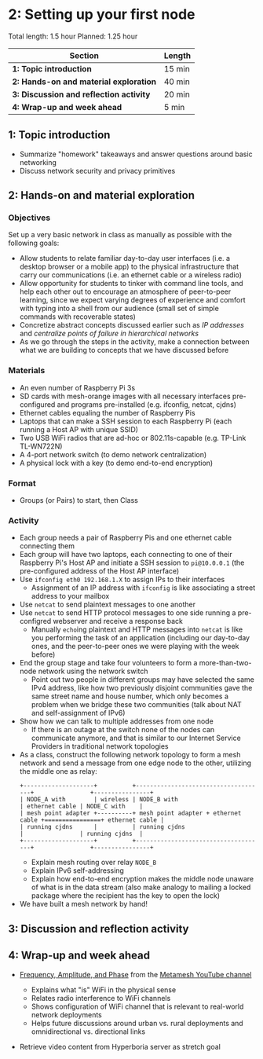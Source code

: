 # 2: Setting up your first node 

Total length:  1.5 hour
Planned:      1.25 hour

| **Section**                                        | **Length** |
|----------------------------------------------------|------------|
| **1: Topic introduction**                          | 15 min     |
| **2: Hands-on and material exploration**           | 40 min     |
| **3: Discussion and reflection activity**          | 20 min     |
| **4: Wrap-up and week ahead**                      | 5 min      |

## 1: Topic introduction

- Summarize "homework" takeaways and answer questions around basic networking
- Discuss network security and privacy primitives

## 2: Hands-on and material exploration

### Objectives

Set up a very basic network in class as manually as possible with the following goals:

- Allow students to relate familiar day-to-day user interfaces (i.e. a desktop browser or a mobile app) to the physical infrastructure that carry our communications (i.e. an ethernet cable or a wireless radio)
- Allow opportunity for students to tinker with command line tools, and help each other out to encourage an atmosphere of peer-to-peer learning, since we expect varying degrees of experience and comfort with typing into a shell from our audience (small set of simple commands with recoverable states)
- Concretize abstract concepts discussed earlier such as _IP addresses_ and _centralize points of failure in hierarchical networks_
- As we go through the steps in the activity, make a connection between what we are building to concepts that we have discussed before

### Materials

- An even number of Raspberry Pi 3s
- SD cards with mesh-orange images with all necessary interfaces pre-configured and programs pre-installed (e.g. ifconfig, netcat, cjdns)
- Ethernet cables equaling the number of Raspberry Pis
- Laptops that can make a SSH session to each Raspberry Pi (each running a Host AP with unique SSID)
- Two USB WiFi radios that are ad-hoc or 802.11s-capable (e.g. TP-Link TL-WN722N)
- A 4-port network switch (to demo network centralization)
- A physical lock with a key (to demo end-to-end encryption)

### Format

- Groups (or Pairs) to start, then Class

### Activity

- Each group needs a pair of Raspberry Pis and one ethernet cable connecting them
- Each group will have two laptops, each connecting to one of their Raspberry Pi's Host AP and initiate a SSH session to `pi@10.0.0.1` (the pre-configured address of the Host AP interface)
- Use `ifconfig eth0 192.168.1.X` to assign IPs to their interfaces
    - Assignment of an IP address with `ifconfig` is like associating a street address to your mailbox
- Use `netcat` to send plaintext messages to one another
- Use `netcat` to send HTTP protocol messages to one side running a pre-configred webserver and receive a response back
    - Manually `echo`ing plaintext and HTTP messages into `netcat` is like you performing the task of an application (including our day-to-day ones, and the peer-to-peer ones we were playing with the week before)
- End the group stage and take four volunteers to form a more-than-two-node network using the network switch
    - Point out two people in different groups may have selected the same IPv4 address, like how two previously disjoint communities gave the same street name and house number, which only becomes a problem when we bridge these two communities (talk about NAT and self-assignment of IPv6)
- Show how we can talk to multiple addresses from one node
    - If there is an outage at the switch none of the nodes can communicate anymore, and that is similar to our Internet Service Providers in traditional network topologies
- As a class, construct the following network topology to form a mesh network and send a message from one edge node to the other, utilizing the middle one as relay:
    ```
    +--------------------+          +-------------------------------------+                +----------------+
    | NODE_A with        | wireless | NODE_B with                         | ethernet cable | NODE_C with    |
    | mesh point adapter +----------+ mesh point adapter + ethernet cable +================+ ethernet cable |
    | running cjdns      |          | running cjdns                       |                | running cjdns  |
    +--------------------+          +-------------------------------------+                +----------------+
    ```
    - Explain mesh routing over relay `NODE_B`
    - Explain IPv6 self-addressing
    - Explain how end-to-end encryption makes the middle node unaware of what is in the data stream (also make analogy to mailing a locked package where the recipient has the key to open the lock)
- We have built a mesh network by hand!

## 3: Discussion and reflection activity



## 4: Wrap-up and week ahead

- [Frequency, Amplitude, and Phase](https://www.youtube.com/watch?v=5g-Din357iY) from the [Metamesh YouTube channel](https://www.youtube.com/channel/UCGEnntxbGKMU9J9GIZ1LQUQ)
    - Explains what "is" WiFi in the physical sense
    - Relates radio interference to WiFi channels
    - Shows configuration of WiFi channel that is relevant to real-world network deployments
    - Helps future discussions around urban vs. rural deployments and omnidirectional vs. directional links

- Retrieve video content from Hyperboria server as stretch goal
